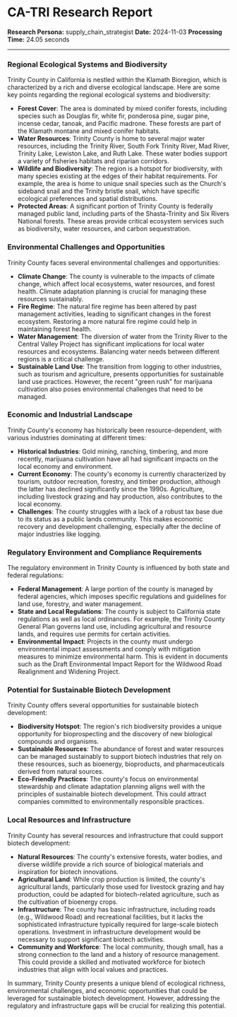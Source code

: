 # CA-TRI Research Report

**Research Persona:** supply_chain_strategist
**Date:** 2024-11-03
**Processing Time:** 24.05 seconds

---

### Regional Ecological Systems and Biodiversity

Trinity County in California is nestled within the Klamath Bioregion, which is characterized by a rich and diverse ecological landscape. Here are some key points regarding the regional ecological systems and biodiversity:

- **Forest Cover**: The area is dominated by mixed conifer forests, including species such as Douglas fir, white fir, ponderosa pine, sugar pine, incense cedar, tanoak, and Pacific madrone. These forests are part of the Klamath montane and mixed conifer habitats.
- **Water Resources**: Trinity County is home to several major water resources, including the Trinity River, South Fork Trinity River, Mad River, Trinity Lake, Lewiston Lake, and Ruth Lake. These water bodies support a variety of fisheries habitats and riparian corridors.
- **Wildlife and Biodiversity**: The region is a hotspot for biodiversity, with many species existing at the edges of their habitat requirements. For example, the area is home to unique snail species such as the Church's sideband snail and the Trinity bristle snail, which have specific ecological preferences and spatial distributions.
- **Protected Areas**: A significant portion of Trinity County is federally managed public land, including parts of the Shasta-Trinity and Six Rivers National forests. These areas provide critical ecosystem services such as biodiversity, water resources, and carbon sequestration.

### Environmental Challenges and Opportunities

Trinity County faces several environmental challenges and opportunities:

- **Climate Change**: The county is vulnerable to the impacts of climate change, which affect local ecosystems, water resources, and forest health. Climate adaptation planning is crucial for managing these resources sustainably.
- **Fire Regime**: The natural fire regime has been altered by past management activities, leading to significant changes in the forest ecosystem. Restoring a more natural fire regime could help in maintaining forest health.
- **Water Management**: The diversion of water from the Trinity River to the Central Valley Project has significant implications for local water resources and ecosystems. Balancing water needs between different regions is a critical challenge.
- **Sustainable Land Use**: The transition from logging to other industries, such as tourism and agriculture, presents opportunities for sustainable land use practices. However, the recent "green rush" for marijuana cultivation also poses environmental challenges that need to be managed.

### Economic and Industrial Landscape

Trinity County's economy has historically been resource-dependent, with various industries dominating at different times:

- **Historical Industries**: Gold mining, ranching, timbering, and more recently, marijuana cultivation have all had significant impacts on the local economy and environment.
- **Current Economy**: The county's economy is currently characterized by tourism, outdoor recreation, forestry, and timber production, although the latter has declined significantly since the 1990s. Agriculture, including livestock grazing and hay production, also contributes to the local economy.
- **Challenges**: The county struggles with a lack of a robust tax base due to its status as a public lands community. This makes economic recovery and development challenging, especially after the decline of major industries like logging.

### Regulatory Environment and Compliance Requirements

The regulatory environment in Trinity County is influenced by both state and federal regulations:

- **Federal Management**: A large portion of the county is managed by federal agencies, which imposes specific regulations and guidelines for land use, forestry, and water management.
- **State and Local Regulations**: The county is subject to California state regulations as well as local ordinances. For example, the Trinity County General Plan governs land use, including agricultural and resource lands, and requires use permits for certain activities.
- **Environmental Impact**: Projects in the county must undergo environmental impact assessments and comply with mitigation measures to minimize environmental harm. This is evident in documents such as the Draft Environmental Impact Report for the Wildwood Road Realignment and Widening Project.

### Potential for Sustainable Biotech Development

Trinity County offers several opportunities for sustainable biotech development:

- **Biodiversity Hotspot**: The region's rich biodiversity provides a unique opportunity for bioprospecting and the discovery of new biological compounds and organisms.
- **Sustainable Resources**: The abundance of forest and water resources can be managed sustainably to support biotech industries that rely on these resources, such as bioenergy, bioproducts, and pharmaceuticals derived from natural sources.
- **Eco-Friendly Practices**: The county's focus on environmental stewardship and climate adaptation planning aligns well with the principles of sustainable biotech development. This could attract companies committed to environmentally responsible practices.

### Local Resources and Infrastructure

Trinity County has several resources and infrastructure that could support biotech development:

- **Natural Resources**: The county's extensive forests, water bodies, and diverse wildlife provide a rich source of biological materials and inspiration for biotech innovations.
- **Agricultural Land**: While crop production is limited, the county's agricultural lands, particularly those used for livestock grazing and hay production, could be adapted for biotech-related agriculture, such as the cultivation of bioenergy crops.
- **Infrastructure**: The county has basic infrastructure, including roads (e.g., Wildwood Road) and recreational facilities, but it lacks the sophisticated infrastructure typically required for large-scale biotech operations. Investment in infrastructure development would be necessary to support significant biotech activities.
- **Community and Workforce**: The local community, though small, has a strong connection to the land and a history of resource management. This could provide a skilled and motivated workforce for biotech industries that align with local values and practices.

In summary, Trinity County presents a unique blend of ecological richness, environmental challenges, and economic opportunities that could be leveraged for sustainable biotech development. However, addressing the regulatory and infrastructure gaps will be crucial for realizing this potential.